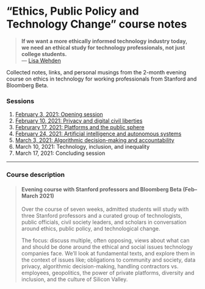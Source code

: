 # “Ethics, Public Policy and Technology Change” course&nbsp;notes

> **If we want a more ethically informed technology industry today,\
> we need an ethical study for technology professionals, not just college students.**\
> — [Lisa Wehden](https://techcrunch.com/2020/04/24/silicon-valley-needs-a-new-approach-to-studying-ethics-now-more-than-ever/)

Collected notes, links, and personal musings from the 2-month evening course on ethics in technology for working professionals from Stanford and Bloomberg Beta. 

### Sessions
1. [February 3, 2021: Opening session](./session-1.md)
2. [February 10, 2021: Privacy and digital civil liberties](./session-2.md)
3. [Februrary 17, 2021: Platforms and the public sphere](./session-3.md)
4. [February 24, 2021: Artificial intelligence and autonomous systems](./session-4.md)
5. [March 3, 2021: Algorithmic decision-making and accountability](./session-5.md)
6. March 10, 2021: Technology, inclusion, and inequality
7. March 17, 2021: Concluding session

---
### Course description

> #### Evening course with Stanford professors and Bloomberg Beta (Feb–March 2021)
>
> Over the course of seven weeks, admitted students will study with three Stanford professors and a curated group of technologists, public officials, civil society leaders, and scholars in conversation around ethics, public policy, and technological change.
>
> The focus: discuss multiple, often opposing, views about what can and should be done around the ethical and social issues technology companies face. We’ll look at fundamental texts, and explore them in the context of issues like; obligations to community and society, data privacy, algorithmic decision-making, handling contractors vs. employees, geopolitics, the power of private platforms, diversity and inclusion, and the culture of Silicon Valley.

